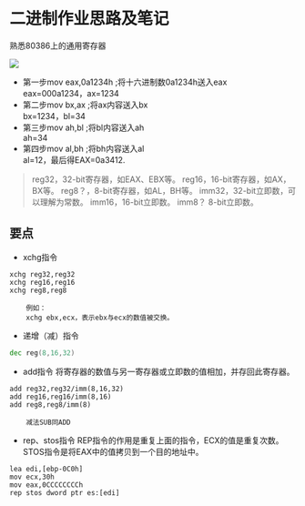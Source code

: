 # 二进制作业思路及笔记 #
熟悉80386上的通用寄存器

![](https://i.imgur.com/DGM2p9d.png)  
- 第一步mov eax,0a1234h			;将十六进制数0a1234h送入eax  
eax=000a1234，ax=1234  
- 第二步mov bx,ax			;将ax内容送入bx  
bx=1234，bl=34
- 第三步mov ah,bl			;将bl内容送入ah  
ah=34
- 第四步mov al,bh			;将bh内容送入al  
al=12，最后得EAX=0a3412.
  
  

>reg32，32-bit寄存器，如EAX、EBX等。
reg16，16-bit寄存器，如AX，BX等。
reg8？，8-bit寄存器，如AL，BH等。
imm32，32-bit立即数，可以理解为常数。
imm16，16-bit立即数。
imm8？ 8-bit立即数。
## 要点 ##
- xchg指令  
```
xchg reg32,reg32
xchg reg16,reg16
xchg reg8,reg8
	
	例如：
	xchg ebx,ecx，表示ebx与ecx的数值被交换。
```
- 递增（减）指令
```inc reg(8,16,32)
dec reg(8,16,32)
```
- add指令
将寄存器的数值与另一寄存器或立即数的值相加，并存回此寄存器。
```
add reg32,reg32/imm(8,16,32)
add reg16,reg16/imm(8,16)
add reg8,reg8/imm(8)
	
	减法SUB同ADD
```
- rep、stos指令
REP指令的作用是重复上面的指令，ECX的值是重复次数。 STOS指令是将EAX中的值拷贝到一个目的地址中。
```
lea edi,[ebp-0C0h]
mov ecx,30h
mov eax,0CCCCCCCCh
rep stos dword ptr es:[edi]
```